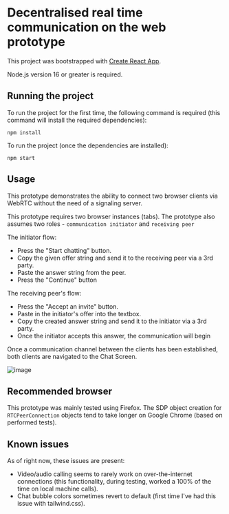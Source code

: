 # Decentralised real time communication on the web prototype

This project was bootstrapped with [Create React App](https://github.com/facebook/create-react-app).

Node.js version 16 or greater is required.

## Running the project

To run the project for the first time, the following command is required (this command will install the required dependencies):

`npm install`

To run the project (once the dependencies are installed):

`npm start`

## Usage

This prototype demonstrates the ability to connect two browser clients via WebRTC without the need of a signaling server.

This prototype requires two browser instances (tabs). The prototype also assumes two roles - `communication initiator` and `receiving peer`

The initiator flow:
- Press the "Start chatting" button.
- Copy the given offer string and send it to the receiving peer via a 3rd party.
- Paste the answer string from the peer.
- Press the "Continue" button

The receiving peer's flow:
- Press the "Accept an invite" button.
- Paste in the initiator's offer into the textbox.
- Copy the created answer string and send it to the initiator via a 3rd party.
- Once the initiator accepts this answer, the communication will begin

Once a communication channel between the clients has been established, both clients are navigated to the Chat Screen.

![image](https://user-images.githubusercontent.com/38637817/170833766-df3b05b2-8851-4aa4-a5d9-902b75ae54d7.png)

## Recommended browser

This prototype was mainly tested using Firefox. The SDP object creation for `RTCPeerConnection` objects tend to take longer on Google Chrome (based on performed tests).

## Known issues

As of right now, these issues are present:

- Video/audio calling seems to rarely work on over-the-internet connections (this functionality, during testing, worked a 100% of the time on local machine calls).
- Chat bubble colors sometimes revert to default (first time I've had this issue with tailwind.css).
